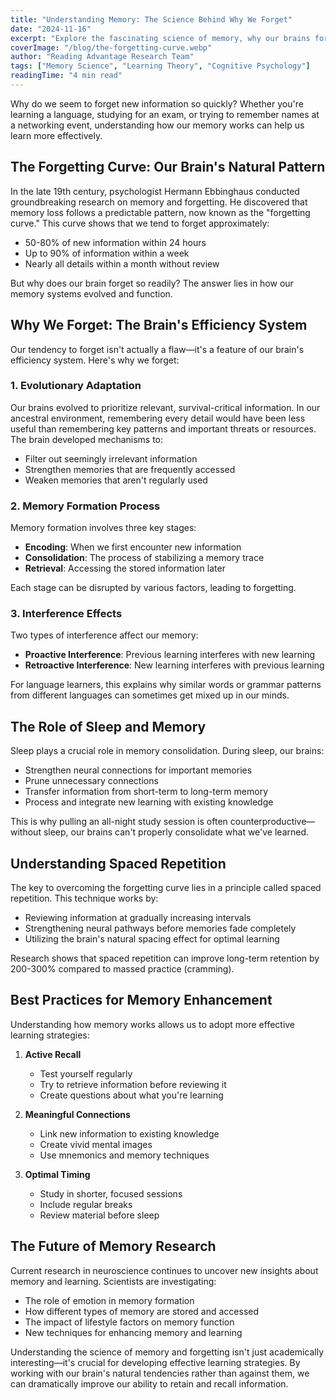```yaml
---
title: "Understanding Memory: The Science Behind Why We Forget"
date: "2024-11-16"
excerpt: "Explore the fascinating science of memory, why our brains forget information, and how spaced repetition can help overcome the forgetting curve."
coverImage: "/blog/the-forgetting-curve.webp"
author: "Reading Advantage Research Team"
tags: ["Memory Science", "Learning Theory", "Cognitive Psychology"]
readingTime: "4 min read"
---
```


Why do we seem to forget new information so quickly? Whether you're learning a language, studying for an exam, or trying to remember names at a networking event, understanding how our memory works can help us learn more effectively.

## The Forgetting Curve: Our Brain's Natural Pattern

In the late 19th century, psychologist Hermann Ebbinghaus conducted groundbreaking research on memory and forgetting. He discovered that memory loss follows a predictable pattern, now known as the "forgetting curve." This curve shows that we tend to forget approximately:

- 50-80% of new information within 24 hours
- Up to 90% of information within a week
- Nearly all details within a month without review

But why does our brain forget so readily? The answer lies in how our memory systems evolved and function.

## Why We Forget: The Brain's Efficiency System

Our tendency to forget isn't actually a flaw—it's a feature of our brain's efficiency system. Here's why we forget:

### 1. Evolutionary Adaptation

Our brains evolved to prioritize relevant, survival-critical information. In our ancestral environment, remembering every detail would have been less useful than remembering key patterns and important threats or resources. The brain developed mechanisms to:

- Filter out seemingly irrelevant information
- Strengthen memories that are frequently accessed
- Weaken memories that aren't regularly used

### 2. Memory Formation Process

Memory formation involves three key stages:

- **Encoding**: When we first encounter new information
- **Consolidation**: The process of stabilizing a memory trace
- **Retrieval**: Accessing the stored information later

Each stage can be disrupted by various factors, leading to forgetting.

### 3. Interference Effects

Two types of interference affect our memory:

- **Proactive Interference**: Previous learning interferes with new learning
- **Retroactive Interference**: New learning interferes with previous learning

For language learners, this explains why similar words or grammar patterns from different languages can sometimes get mixed up in our minds.

## The Role of Sleep and Memory

Sleep plays a crucial role in memory consolidation. During sleep, our brains:

- Strengthen neural connections for important memories
- Prune unnecessary connections
- Transfer information from short-term to long-term memory
- Process and integrate new learning with existing knowledge

This is why pulling an all-night study session is often counterproductive—without sleep, our brains can't properly consolidate what we've learned.

## Understanding Spaced Repetition

The key to overcoming the forgetting curve lies in a principle called spaced repetition. This technique works by:

- Reviewing information at gradually increasing intervals
- Strengthening neural pathways before memories fade completely
- Utilizing the brain's natural spacing effect for optimal learning

Research shows that spaced repetition can improve long-term retention by 200-300% compared to massed practice (cramming).

## Best Practices for Memory Enhancement

Understanding how memory works allows us to adopt more effective learning strategies:

1. **Active Recall**

   - Test yourself regularly
   - Try to retrieve information before reviewing it
   - Create questions about what you're learning

2. **Meaningful Connections**

   - Link new information to existing knowledge
   - Create vivid mental images
   - Use mnemonics and memory techniques

3. **Optimal Timing**
   - Study in shorter, focused sessions
   - Include regular breaks
   - Review material before sleep

## The Future of Memory Research

Current research in neuroscience continues to uncover new insights about memory and learning. Scientists are investigating:

- The role of emotion in memory formation
- How different types of memory are stored and accessed
- The impact of lifestyle factors on memory function
- New techniques for enhancing memory and learning

Understanding the science of memory and forgetting isn't just academically interesting—it's crucial for developing effective learning strategies. By working with our brain's natural tendencies rather than against them, we can dramatically improve our ability to retain and recall information.
